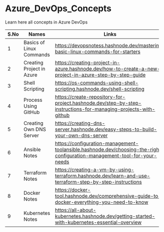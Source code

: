 # Azure_DevOps_Concepts
Learn here all concepts in Azure DevOps


| S.No | Names                     | Links                                                                                                                     |
|------|---------------------------|---------------------------------------------------------------------------------------------------------------------------|
| 1    | Basics of Linux Commands  | https://devopsnotess.hashnode.dev/mastering-basic-linux-commands-for-starters                                             |
| 2    | Creating Project in Azure | https://creating-project-in-azure.hashnode.dev/how-to-create-a-new-project-in-azure-step-by-step-guide                    |
| 3    | Shell Scripting           | https://os-commands-using-shell-scripting.hashnode.dev/shell-scripting                                                    |
| 4    | Process Using GitHub      | https://create-repository-for-project.hashnode.dev/step-by-step-instructions-for-managing-projects-with-github            |
| 5    | Creating Own DNS Server   | https://creating-dns-server.hashnode.dev/easy-steps-to-build-your-own-dns-server                                          |
| 6    | Ansible Notes             | https://configuration-management-toolansible.hashnode.dev/choosing-the-right-configuration-management-tool-for-your-needs |
| 7    | Terraform Notes           | https://creating-a-vm-by-using-terraform.hashnode.dev/learn-and-use-terraform-step-by-step-instructions                   |
| 8    | Docker Notes              | https://docker-tool.hashnode.dev/comprehensive-guide-to-docker-everything-you-need-to-know                                |
| 9    | Kubernetes Notes          | https://all-about-kubernetes.hashnode.dev/getting-started-with-kubernetes-essential-overview                              |